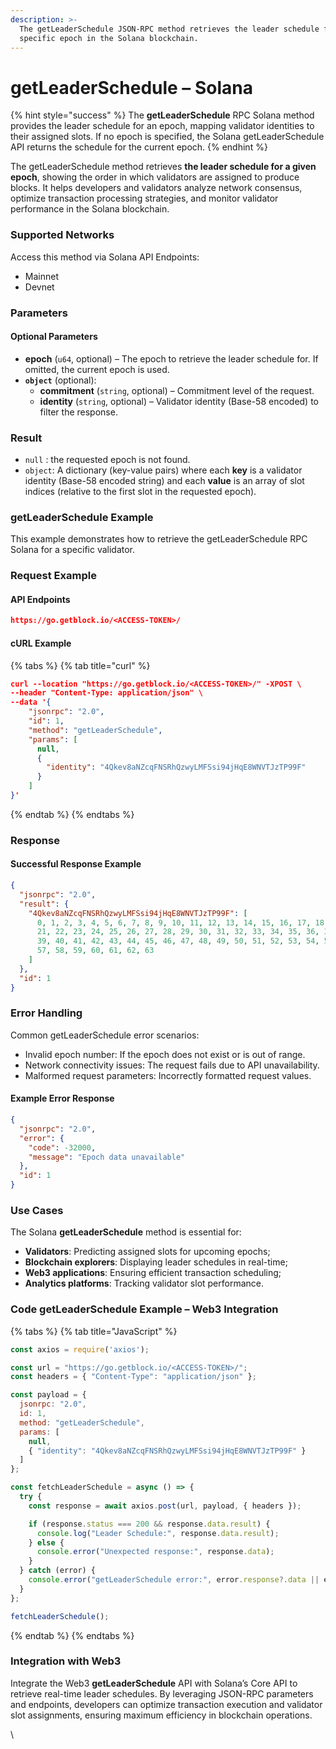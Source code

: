 ```yaml
---
description: >-
  The getLeaderSchedule JSON-RPC method retrieves the leader schedule for a
  specific epoch in the Solana blockchain.
---
```


# getLeaderSchedule – Solana

{% hint style="success" %}
The **getLeaderSchedule** RPC Solana method provides the leader schedule for an epoch, mapping validator identities to their assigned slots. If no epoch is specified, the Solana getLeaderSchedule API returns the schedule for the current epoch.
{% endhint %}

The getLeaderSchedule method retrieves **the leader schedule for a given epoch**, showing the order in which validators are assigned to produce blocks. It helps developers and validators analyze network consensus, optimize transaction processing strategies, and monitor validator performance in the Solana blockchain.

### Supported Networks

Access this method via Solana API Endpoints:

* Mainnet
* Devnet

### Parameters

#### Optional Parameters

* **epoch** (`u64`, optional) – The epoch to retrieve the leader schedule for. If omitted, the current epoch is used.
* **`object`** (optional):
  * **commitment** (`string`, optional) – Commitment level of the request.
  * **identity** (`string`, optional) – Validator identity (Base-58 encoded) to filter the response.

### Result

* `null` : the requested epoch is not found.
* `object`: A dictionary (key-value pairs) where each **key** is a validator identity (Base-58 encoded string) and each **value** is an array of slot indices (relative to the first slot in the requested epoch).

### getLeaderSchedule Example

This example demonstrates how to retrieve the getLeaderSchedule RPC Solana for a specific validator.

### Request Example

#### API Endpoints

```json
https://go.getblock.io/<ACCESS-TOKEN>/
```

#### cURL Example

{% tabs %}
{% tab title="curl" %}
```json
curl --location "https://go.getblock.io/<ACCESS-TOKEN>/" -XPOST \
--header "Content-Type: application/json" \
--data '{
    "jsonrpc": "2.0",
    "id": 1,
    "method": "getLeaderSchedule",
    "params": [
      null,
      {
        "identity": "4Qkev8aNZcqFNSRhQzwyLMFSsi94jHqE8WNVTJzTP99F"
      }
    ]
}'
```
{% endtab %}
{% endtabs %}

### Response

#### Successful Response Example

```json
{
  "jsonrpc": "2.0",
  "result": {
    "4Qkev8aNZcqFNSRhQzwyLMFSsi94jHqE8WNVTJzTP99F": [
      0, 1, 2, 3, 4, 5, 6, 7, 8, 9, 10, 11, 12, 13, 14, 15, 16, 17, 18, 19, 20,
      21, 22, 23, 24, 25, 26, 27, 28, 29, 30, 31, 32, 33, 34, 35, 36, 37, 38,
      39, 40, 41, 42, 43, 44, 45, 46, 47, 48, 49, 50, 51, 52, 53, 54, 55, 56,
      57, 58, 59, 60, 61, 62, 63
    ]
  },
  "id": 1
}
```

### Error Handling

Common getLeaderSchedule error scenarios:

* Invalid epoch number: If the epoch does not exist or is out of range.
* Network connectivity issues: The request fails due to API unavailability.
* Malformed request parameters: Incorrectly formatted request values.

#### Example Error Response

```json
{
  "jsonrpc": "2.0",
  "error": {
    "code": -32000,
    "message": "Epoch data unavailable"
  },
  "id": 1
}
```

### Use Cases

The Solana **getLeaderSchedule** method is essential for:

* **Validators**: Predicting assigned slots for upcoming epochs;
* **Blockchain explorers**: Displaying leader schedules in real-time;
* **Web3 applications**: Ensuring efficient transaction scheduling;
* **Analytics platforms**: Tracking validator slot performance.

### Code getLeaderSchedule Example – Web3 Integration

{% tabs %}
{% tab title="JavaScript" %}
```javascript
const axios = require('axios');

const url = "https://go.getblock.io/<ACCESS-TOKEN>/"; 
const headers = { "Content-Type": "application/json" };

const payload = {
  jsonrpc: "2.0",
  id: 1,
  method: "getLeaderSchedule",
  params: [
    null,
    { "identity": "4Qkev8aNZcqFNSRhQzwyLMFSsi94jHqE8WNVTJzTP99F" }
  ]
};

const fetchLeaderSchedule = async () => {
  try {
    const response = await axios.post(url, payload, { headers });

    if (response.status === 200 && response.data.result) {
      console.log("Leader Schedule:", response.data.result);
    } else {
      console.error("Unexpected response:", response.data);
    }
  } catch (error) {
    console.error("getLeaderSchedule error:", error.response?.data || error.message);
  }
};

fetchLeaderSchedule();

```
{% endtab %}
{% endtabs %}

### Integration with Web3

Integrate the Web3 **getLeaderSchedule** API with Solana’s Core API to retrieve real-time leader schedules. By leveraging JSON-RPC parameters and endpoints, developers can optimize transaction execution and validator slot assignments, ensuring maximum efficiency in blockchain operations.

\
